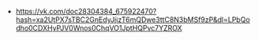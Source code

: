 - https://vk.com/doc28304384_675922470?hash=xa2UtPX7sTBC2GnEdyJjizT6mQDwe3ttC8N3bMSf9zP&dl=LPbQodho0CDXHyPJV0Wnos0ChqVO1JptHQPvc7YZROX
